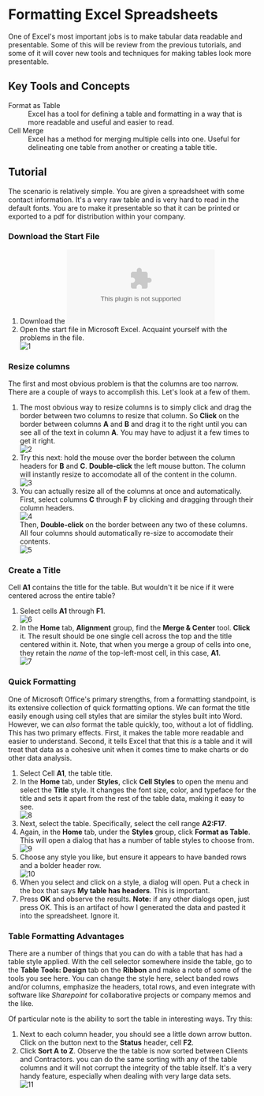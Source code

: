 # Formatting Excel Spreadsheets

One of Excel's most important jobs is to make tabular data readable and presentable. Some of this will be review from the previous tutorials, and some of it will cover new tools and techniques for making tables look more presentable.

## Key Tools and Concepts
<dl>
    <dt>Format as Table</dt>
    <dd>Excel has a tool for defining a table and formatting in a way that is more readable and useful and easier to read.</dd>
    <dt>Cell Merge</dt>
    <dd>Excel has a method for merging multiple cells into one. Useful for delineating one table from another or creating a table title.</dd>
</dl>

## Tutorial

The scenario is relatively simple. You are given a spreadsheet with some contact information. It's a very raw table and is very hard to read in the default fonts. You are to make it presentable so that it can be printed or exported to a pdf for distribution within your company.

### Download the Start File

1. Download the ![Start File](http://erickuha.com/primer/excel_resources/formatting_start.xlsx)
1. Open the start file in Microsoft Excel. Acquaint yourself with the problems in the file. <br> ![1][1]

### Resize columns

The first and most obvious problem is that the columns are too narrow. There are a couple of ways to accomplish this. Let's look at a few of them.

1. The most obvious way to resize columns is to simply click and drag the border between two columns to resize that column. So **Click** on the border between columns **A** and **B** and drag it to the right until you can see all of the text in column **A**. You may have to adjust it a few times to get it right. <br> ![2][2]
1. Try this next: hold the mouse over the border between the column headers for **B** and **C**. **Double-click** the left mouse button. The column will instantly resize to accomodate all of the content in the column. <br> ![3][3]
1. You can actually resize all of the columns at once and automatically. First, select columns **C** through **F** by clicking and dragging through their column headers. <br> ![4][4] <br> Then, **Double-click** on the border between any two of these columns. All four columns should automatically re-size to accomodate their contents. <br> ![5][5]

### Create a Title

Cell **A1** contains the title for the table. But wouldn't it be nice if it were centered across the entire table?

1. Select cells **A1** through **F1**. <br> ![6][6]
1. In the **Home** tab, **Alignment** group, find the **Merge & Center** tool. **Click** it. The result should be one single cell across the top and the title centered within it. Note, that when you merge a group of cells into one, they retain the _name_ of the top-left-most cell, in this case, **A1**. <br> ![7][7]

### Quick Formatting

One of Microsoft Office's primary strengths, from a formatting standpoint, is its extensive collection of quick formatting options. We can format the title easily enough using cell styles that are similar the styles built into Word. However, we can _also_ format the table quickly, too, without a lot of fiddling. This has two primary effects. First, it makes the table more readable and easier to understand. Second, it tells Excel that that this _is_ a table and it will treat that data as a cohesive unit when it comes time to make charts or do other data analysis.

1. Select Cell **A1**, the table title.
1. In the **Home** tab, under **Styles**, click **Cell Styles** to open the menu and select the **Title** style. It changes the font size, color, and typeface for the title and sets it apart from the rest of the table data, making it easy to see. <br> ![8][8]
1. Next, select the table. Specifically, select the cell range **A2:F17**. 
1. Again, in the **Home** tab, under the **Styles** group, click **Format as Table**. This will open a dialog that has a number of table styles to choose from. <br> ![9][9]
1. Choose any style you like, but ensure it appears to have banded rows and a bolder header row. <br> ![10][10]
1. When you select and click on a style, a dialog will open. Put a check in the box that says **My table has headers**. This is important.
1. Press **OK** and observe the results. **Note:** if any other dialogs open, just press OK. This is an artifact of how I generated the data and pasted it into the spreadsheet. Ignore it.

### Table Formatting Advantages

There are a number of things that you can do with a table that has had a table style applied. With the cell selector somewhere inside the table, go to the **Table Tools: Design** tab on the **Ribbon** and make a note of some of the tools you see here. You can change the style here, select banded rows and/or columns, emphasize the headers, total rows, and even integrate with software like _Sharepoint_ for collaborative projects or company memos and the like.

Of particular note is the ability to sort the table in interesting ways. Try this:

1. Next to each column header, you should see a little down arrow button. Click on the button next to the **Status** header, cell **F2**.
1. Click **Sort A to Z**. Observe the the table is now sorted between Clients and Contractors. you can do the same sorting with any of the table columns and it will not corrupt the integrity of the table itself. It's a very handy feature, especially when dealing with very large data sets.<br> ![11][11]

<!-- Images -->
[1]: images/tutorial2/1.png
[2]: images/tutorial2/2.png
[3]: images/tutorial2/3.png
[4]: images/tutorial2/4.png
[5]: images/tutorial2/5.png
[6]: images/tutorial2/6.png
[7]: images/tutorial2/7.png
[8]: images/tutorial2/8.png
[9]: images/tutorial2/9.png
[10]: images/tutorial2/10.png
[11]: images/tutorial2/11.png
